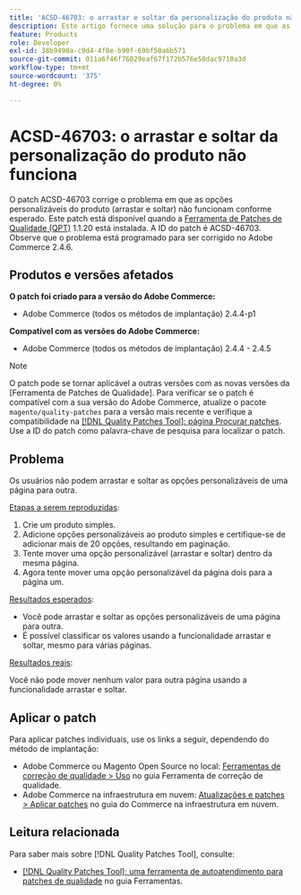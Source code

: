 ```yaml
---
title: 'ACSD-46703: o arrastar e soltar da personalização do produto não funciona'
description: Este artigo fornece uma solução para o problema em que as opções personalizáveis do produto de arrastar e soltar não funcionam conforme esperado.
feature: Products
role: Developer
exl-id: 38b9490a-c9d4-4f8e-b90f-69bf50a6b571
source-git-commit: 011a6f46f76029eaf67f172b576e58dac9710a3d
workflow-type: tm+mt
source-wordcount: '375'
ht-degree: 0%

---
```


# ACSD-46703: o arrastar e soltar da personalização do produto não funciona

O patch ACSD-46703 corrige o problema em que as opções personalizáveis do produto (arrastar e soltar) não funcionam conforme esperado. Este patch está disponível quando a [Ferramenta de Patches de Qualidade (QPT)](https://experienceleague.adobe.com/pt-br/docs/commerce-operations/tools/quality-patches-tool/quality-patches-tool-to-self-serve-quality-patches) 1.1.20 está instalada. A ID do patch é ACSD-46703. Observe que o problema está programado para ser corrigido no Adobe Commerce 2.4.6.

## Produtos e versões afetados

**O patch foi criado para a versão do Adobe Commerce:**

* Adobe Commerce (todos os métodos de implantação) 2.4.4-p1

**Compatível com as versões do Adobe Commerce:**

* Adobe Commerce (todos os métodos de implantação) 2.4.4 - 2.4.5

>[!NOTE]
>
>O patch pode se tornar aplicável a outras versões com as novas versões da [Ferramenta de Patches de Qualidade]. Para verificar se o patch é compatível com a sua versão do Adobe Commerce, atualize o pacote `magento/quality-patches` para a versão mais recente e verifique a compatibilidade na [[!DNL Quality Patches Tool]: página Procurar patches](https://experienceleague.adobe.com/tools/commerce-quality-patches/index.html?lang=pt-BR). Use a ID do patch como palavra-chave de pesquisa para localizar o patch.

## Problema

Os usuários não podem arrastar e soltar as opções personalizáveis de uma página para outra.

<u>Etapas a serem reproduzidas</u>:

1. Crie um produto simples.
1. Adicione opções personalizáveis ao produto simples e certifique-se de adicionar mais de 20 opções, resultando em paginação.
1. Tente mover uma opção personalizável (arrastar e soltar) dentro da mesma página.
1. Agora tente mover uma opção personalizável da página dois para a página um.

<u>Resultados esperados</u>:

* Você pode arrastar e soltar as opções personalizáveis de uma página para outra.
* É possível classificar os valores usando a funcionalidade arrastar e soltar, mesmo para várias páginas.

<u>Resultados reais</u>:

Você não pode mover nenhum valor para outra página usando a funcionalidade arrastar e soltar.

## Aplicar o patch

Para aplicar patches individuais, use os links a seguir, dependendo do método de implantação:

* Adobe Commerce ou Magento Open Source no local: [Ferramentas de correção de qualidade > Uso](/help/tools/quality-patches-tool/usage.md) no guia Ferramenta de correção de qualidade.
* Adobe Commerce na infraestrutura em nuvem: [Atualizações e patches > Aplicar patches](https://experienceleague.adobe.com/docs/commerce-cloud-service/user-guide/develop/upgrade/apply-patches.html?lang=pt-BR) no guia do Commerce na infraestrutura em nuvem.

## Leitura relacionada

Para saber mais sobre [!DNL Quality Patches Tool], consulte:

* [[!DNL Quality Patches Tool]: uma ferramenta de autoatendimento para patches de qualidade](/help/tools/quality-patches-tool/quality-patches-tool-to-self-serve-quality-patches.md) no guia Ferramentas.

